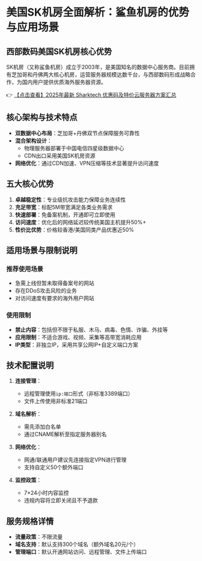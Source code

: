 # 美国SK机房全面解析：鲨鱼机房的优势与应用场景

## 西部数码美国SK机房核心优势

SK机房（又称鲨鱼机房）成立于2003年，是美国知名的数据中心服务商。目前拥有芝加哥和丹佛两大核心机房，运营服务器规模达数千台，与西部数码形成战略合作，为国内用户提供优质海外服务器资源。

👉 [【点击查看】2025年最新 Sharktech 优惠码及特价云服务器方案汇总](https://bit.ly/Sharktech)

## 核心架构与技术特点

- **双数据中心布局**：芝加哥+丹佛双节点保障服务可靠性
- **混合架构设计**：
  - 物理服务器部署于中国电信四星级数据中心
  - CDN出口采用美国SK机房资源
- **网络优化**：通过CDN加速、VPN压缩等技术显著提升访问速度

## 五大核心优势

1. **卓越稳定性**：专业级抗攻击能力保障业务连续性
2. **充足带宽**：标配5M带宽满足各类业务需求
3. **快速部署**：免备案机制，开通即可立即使用
4. **访问速度**：优化后的网络延迟较传统美国主机提升50%+
5. **性价比优势**：价格较香港/美国同类产品优惠近50%

## 适用场景与限制说明

### 推荐使用场景
- 急需上线但暂未取得备案号的网站
- 存在DDoS攻击风险的业务
- 对访问速度有要求的海外用户网站

### 使用限制
- **禁止内容**：包括但不限于私服、木马、病毒、色情、诈骗、外挂等
- **应用限制**：不适合游戏、视频、采集等高带宽消耗应用
- **IP类型**：非独立IP，采用共享公网IP+自定义端口方案

## 技术配置说明

1. **连接管理**：
   - 远程管理使用`ip:端口`形式（非标准3389端口）
   - 文件上传使用非标准21端口

2. **域名解析**：
   - 需先添加白名单
   - 通过CNAME解析至指定服务器别名

3. **网络优化**：
   - 网通/联通用户建议先连接指定VPN进行管理
   - 支持自定义50个额外端口

4. **监控政策**：
   - 7×24小时内容监控
   - 违规内容将立即关闭且不予退款

## 服务规格详情
- **流量政策**：不限流量
- **域名支持**：默认支持300个域名（额外域名20元/个）
- **管理端口**：默认开通网站访问、远程管理、文件上传端口